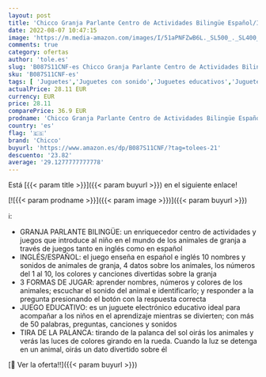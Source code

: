 ```yaml
---
layout: post
title: 'Chicco Granja Parlante Centro de Actividades Bilingüe Español/Inglés  Granja de Juguete de Animales con Luces y Sonidos  3 Formas de Jugar  Juguetes Electrónicos Educativos - Juguetes Bebés y Niños'
date: 2022-08-07 10:47:15
image: 'https://m.media-amazon.com/images/I/51aPNFZwB6L._SL500_._SL400_.jpg'
comments: true
category: ofertas
author: 'tole.es'
slug: 'B087S11CNF-es Chicco Granja Parlante Centro de Actividades Bilingüe...'
sku: 'B087S11CNF-es'
tags: [ 'Juguetes','Juguetes con sonido','Juguetes educativos','Juguetes para Bebés y primera infancia','Juguetes y juegos','bebés','chicco','🇪🇸', ]
actualPrice: 28.11 EUR
currency: EUR
price: 28.11
comparePrice: 36.9 EUR
prodname: 'Chicco Granja Parlante Centro de Actividades Bilingüe Español/Inglés  Granja de Juguete de Animales con Luces y Sonidos  3 Formas de Jugar  Juguetes Electrónicos Educativos - Juguetes Bebés y Niños'
country: 'es'
flag: '🇪🇸'
brand: 'Chicco'
buyurl: 'https://www.amazon.es/dp/B087S11CNF/?tag=tolees-21'
descuento: '23.82'
average: '29.1277777777778'
---
```


Está [{{< param title >}}]({{< param buyurl >}}) en el siguiente enlace!

[![{{< param prodname >}}]({{< param image >}})]({{< param buyurl >}})

ℹ️:

- GRANJA PARLANTE BILINGÜE: un enriquecedor centro de actividades y juegos que introduce al niño en el mundo de los animales de granja a través de juegos tanto en inglés como en español
- INGLÉS/ESPAÑOL: el juego enseña en español e inglés 10 nombres y sonidos de animales de granja, 4 datos sobre los animales, los números del 1 al 10, los colores y canciones divertidas sobre la granja
- 3 FORMAS DE JUGAR: aprender nombres, números y colores de los animales; escuchar el sonido del animal e identificarlo; y responder a la pregunta presionando el botón con la respuesta correcta
- JUEGO EDUCATIVO: es un juguete electrónico educativo ideal para acompañar a los niños en el aprendizaje mientras se divierten; con más de 50 palabras, preguntas, canciones y sonidos
- TIRA DE LA PALANCA: tirando de la palanca del sol oirás los animales y verás las luces de colores girando en la rueda. Cuando la luz se detenga en un animal, oirás un dato divertido sobre él

[🛒 Ver la oferta!!]({{< param buyurl >}})
